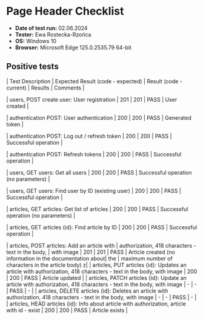 #

##

# Page Header Checklist

- **Date of test run:** 02.06.2024
- **Tester:** Ewa Rostecka-Rzońca
- **OS:** Windows 10
- **Browser:** Microsoft Edge 125.0.2535.79 64-bit

## Positive tests

| Test Description | Expected Result (code - expected) | Result (code - current) | Results | Comments |

| users, POST create user: User registration | 201 | 201 | PASS | User created |

| authentication POST: User authentication | 200 | 200 | PASS | Generated token |

| authentication POST: Log out / refresh token | 200 | 200 | PASS | Successful operation |

| authentication POST: Refresh tokens | 200 | 200 | PASS | Successful operation |

| users, GET users: Get all users | 200 | 200 | PASS | Successful operation (no parameters) |

| users, GET users: Find user by ID (existing user) | 200 | 200 | PASS | Successful operation |

| articles, GET articles: Get list of articles | 200 | 200 | PASS | Successful operation (no parameters) |

| articles, GET articles {id}: Find article by ID | 200 | 200 | PASS | Successful operation |

| articles, POST articles: Add an article with
| authorization, 418 characters - text in the body,
| with image | 201 | 201 | PASS | Article created (no information in the documentation about| the | maximum number of characters in the article body) z|
| articles, PUT articles {id}: Updates an article with authorization, 418 characters - text in the body, with image | 200 | 200 | PASS | Article updated |
| articles, PATCH articles {id}: Update an article with authorization, 418 characters - text in the body, with image | - | - | PASS | - |
| articles, DELETE articles {id}: Deletes an article with authorization, 418 characters - text in the body, with image | - | - | PASS | - |
| articles, HEAD articles {id}: Info about article with authorization, article with id - exist | 200 | 200 | PASS | Article exists |
